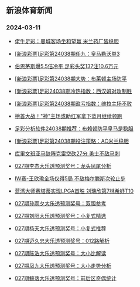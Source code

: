 ## 新浪体育新闻 
### 2024-03-11

+ [佬牛足彩：曼城客场坐和望赢 米兰药厂皆稳胆](https://sports.sina.com.cn/l/2024-03-10/doc-inamvcvu5131454.shtml)

+ [[新浪彩票]足彩第24038期任九：皇马勒沃单3](https://sports.sina.com.cn/l/2024-03-10/doc-inamutfu0311018.shtml)

+ [伯恩茅斯爆5.5倍冷平 足彩头奖137注10.6万元](https://sports.sina.com.cn/l/2024-03-10/doc-inamutfz3131021.shtml)

+ [[新浪彩票]足彩第24038期大势：布莱顿主场防平](https://sports.sina.com.cn/l/2024-03-10/doc-inamutfu0310767.shtml)

+ [[新浪彩票]足彩24038期冷热指数：西汉姆对攻制胜](https://sports.sina.com.cn/l/2024-03-10/doc-inamutfy5351264.shtml)

+ [[新浪彩票]足彩第24038期盈亏指数：维拉主场不败](https://sports.sina.com.cn/l/2024-03-10/doc-inamutfu0311633.shtml)

+ [榜首大战！"神"主场或助红军拿下蓝月继续领跑](https://sports.sina.com.cn/l/2024-03-10/doc-inamqvxq2267276.shtml)

+ [足彩分析软件24038期推荐：布赖顿防平皇马是稳胆](https://sports.sina.com.cn/l/2024-03-10/doc-inamutfu0312048.shtml)

+ [[新浪彩票]足彩第24038期投注策略：AC米兰稳胆](https://sports.sina.com.cn/l/2024-03-10/doc-inamutfu0311351.shtml)

+ [库里文班亚马缺阵克雷空砍27分 勇士不敌马刺](https://sports.sina.com.cn/basketball/nba/2024-03-10/doc-inamvcvv2917058.shtml)

+ [027期李杰大乐透预测奖号：龙头凤尾分析](https://sports.sina.com.cn/l/2024-03-10/doc-inamvkcp6759810.shtml)

+ [IW赛-王欣瑜全场仅得5局 不敌梅尔滕斯次轮止步](https://sports.sina.com.cn/tennis/china/2024-03-10/doc-inamutfz3134659.shtml)

+ [蓝湾大师赛塔蒂实现LPGA首胜 刘瑞欣第7林希妤T10](https://sports.sina.com.cn/golf/lpga/2024-03-10/doc-inamvqmq4920860.shtml)

+ [027期孙雨夕大乐透预测奖号：双胆参考](https://sports.sina.com.cn/l/2024-03-10/doc-inamvkcm9982892.shtml)

+ [027期刘阳大乐透预测奖号：小复式精选](https://sports.sina.com.cn/l/2024-03-10/doc-inamvkcp6759897.shtml)

+ [027期杨天大乐透预测奖号：小复式推荐](https://sports.sina.com.cn/l/2024-03-10/doc-inamvkcp6759391.shtml)

+ [027期迈久忠大乐透预测奖号：012路解析](https://sports.sina.com.cn/l/2024-03-10/doc-inamvkct2803904.shtml)

+ [027期陈浩大乐透预测奖号：大小比解读](https://sports.sina.com.cn/l/2024-03-10/doc-inamvkcp6759961.shtml)

+ [027期凤九大乐透预测奖号：大小走势分析](https://sports.sina.com.cn/l/2024-03-10/doc-inamvkcp6759458.shtml)

+ [027期鲸落大乐透预测奖号：前后区奇偶统计](https://sports.sina.com.cn/l/2024-03-10/doc-inamvkcm9982755.shtml)

